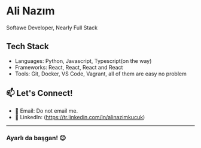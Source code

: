 # Ali Nazım
Softawe Developer, Nearly Full Stack

## Tech Stack
- Languages: Python, Javascript, Typescript(on the way)
- Frameworks: React, React, React and React
- Tools: Git, Docker, VS Code, Vagrant, all of them are easy no problem
  
## 📫 Let's Connect!
- 📧 Email: Do not email me.
- 💼 LinkedIn: (https://tr.linkedin.com/in/alinazimkucuk)

---
### Ayarlı da başgan! 😊
